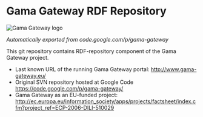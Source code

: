 # Gama Gateway RDF Repository 

![Gama Gateway logo](http://research.ciant.cz/twiki42/pub/Main/GamaProject/logo_gama.png)

*Automatically exported from code.google.com/p/gama-gateway*

This git repository contains RDF-repository component of the Gama Gateway project.

* Last known URL of the running Gama Gateway portal: http://www.gama-gateway.eu/
* Original SVN repository hosted at Google Code https://code.google.com/p/gama-gateway/
* Gama Gateway as an EU-funded project: http://ec.europa.eu/information_society/apps/projects/factsheet/index.cfm?project_ref=ECP-2006-DILI-510029
